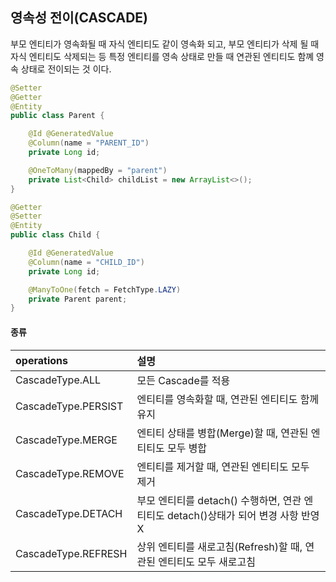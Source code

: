 ## 영속성 전이(CASCADE)

부모 엔티티가 영속화될 때 자식 엔티티도 같이 영속화 되고, 부모 엔티티가 삭제 될 때 자식 엔티티도 삭제되는 등 특정 엔티티를 영속 상태로 만들 때 연관된 엔티티도 함꼐 영속 상태로 전이되는 것 이다.

```java
@Setter
@Getter
@Entity
public class Parent {

    @Id @GeneratedValue
    @Column(name = "PARENT_ID")
    private Long id;

    @OneToMany(mappedBy = "parent")
    private List<Child> childList = new ArrayList<>();
}
```

```java
@Getter
@Setter
@Entity
public class Child {

    @Id @GeneratedValue
    @Column(name = "CHILD_ID")
    private Long id;

    @ManyToOne(fetch = FetchType.LAZY)
    private Parent parent;
}
```

#### 종류

|operations|설명|
|:---|:---|
|CascadeType.ALL|모든 Cascade를 적용|
|CascadeType.PERSIST|엔티티를 영속화할 때, 연관된 엔티티도 함께 유지|
|CascadeType.MERGE|엔티티 상태를 병합(Merge)할 때, 연관된 엔티티도 모두 병합|
|CascadeType.REMOVE|엔티티를 제거할 때, 연관된 엔티티도 모두 제거|
|CascadeType.DETACH|부모 엔티티를 detach() 수행하면, 연관 엔티티도 detach()상태가 되어 변경 사항 반영 X|
|CascadeType.REFRESH|상위 엔티티를 새로고침(Refresh)할 때, 연관된 엔티티도 모두 새로고침|
